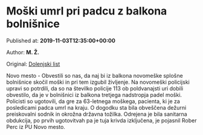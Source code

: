 
# Moški umrl pri padcu z balkona bolnišnice

Published at: **2019-11-03T12:35:00+00:00**

Author: **M. Ž.**

Original: [Dolenjski list](https://www.dolenjskilist.si/2019/11/03/227917/novice/kronika/Moski_umrl_pri_padcu_z_balkona_bolnisnice/)

Novo mesto - Obvestili so nas, da naj bi iz balkona novomeške splošne bolnišnice skočil moški in pri tem izgubil življenje. Na novomeški policijski upravi so potrdili, da so na številko policije 113 ob poldvanajsti uri dobili obvestilo, da je v bolnišnici iz balkona tretjega nadstropja padel moški.
Policisti so ugotovili, da gre za 63-letnega moškega, pacienta, ki je za posledicami padca umrl na kraju. O dogodku sta bila obveščena dežurni preiskovalni sodnik in okrožna državna tožilka. Odrejena je bila sanitarna obdukcija, po prvih ugotovitvah pa je tuja krivda izključena, je pojasnil Rober Perc iz PU Novo mesto.
